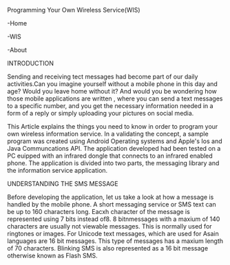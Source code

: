 Programming Your Own Wireless Service(WIS)

-Home

-WIS

-About

INTRODUCTION

Sending and receiving tect messages had become part of our daily activities.Can you imagine yourself without a mobile phone in this day and age? Would you leave home without it? And would you be wondering how those mobile applications are written , where you can send a text messages to a specific number, and you get the necessary information needed in a form of a reply or simply uploading your pictures on social media.

This Article explains the things you need to know in order to program your own wireless information service. In a validating the concept, a sample program was created using Android Operating systems and Apple's Ios and Java Communcations API. The application developed had been tested on a PC euipped with an infrared dongle that connects to an infrared enabled phone. The application is divided into two parts, the messaging library and the information service application.

UNDERSTANDING THE SMS MESSAGE

Before developing the application, let us take a look at how a message is handled by the mobile phone. A short messaging service or SMS text can be up to 160 characters long. Eacxh character of the message is represented using 7 bits instead of8. 8 bitnmessages with a maxium of 140 characters are usually not viewable messages. This is normally used for ringtones or images. For Unicode text messages, which are used for Asain languages are 16 bit messages. This type of messages has a maxium length of 70 characters. Blinking SMS is also represented as a 16 bit message otherwise known as Flash SMS.

